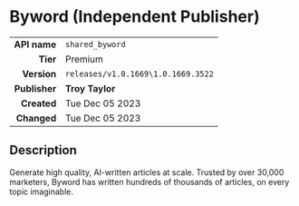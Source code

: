 # Byword (Independent Publisher)
| | |
|-:|-|
|**API name**|`shared_byword`|
|**Tier**|Premium|
|**Version**|`releases/v1.0.1669\1.0.1669.3522`|
|**Publisher**|**Troy Taylor**|
|**Created**|Tue Dec 05 2023|
|**Changed**|Tue Dec 05 2023|

## Description
Generate high quality, AI-written articles at scale. Trusted by over 30,000 marketers, Byword has written hundreds of thousands of articles, on every topic imaginable.
